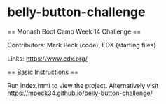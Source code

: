 # belly-button-challenge

== Monash Boot Camp Week 14 Challenge ==

Contributors: Mark Peck (code), EDX (starting files)

Links: https://www.edx.org/

== Basic Instructions ==

Run index.html to view the project. Alternatively visit  https://mpeck34.github.io/belly-button-challenge/

